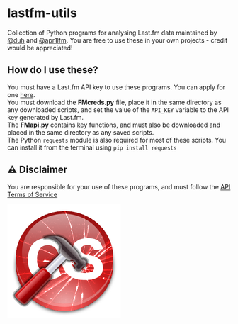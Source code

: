 # lastfm-utils
Collection of Python programs for analysing Last.fm data maintained by [@duh](https://www.github.com/duh) and [@apr1lfm](https://www.github.com/apr1lfm). You are free to use these in your own projects - credit would be appreciated!

## How do I use these?
You must have a Last.fm API key to use these programs. You can apply for one [here](https://www.last.fm/api/account/create). 
<br>You must download the **FMcreds.py** file, place it in the same directory as any downloaded scripts, and set the value of the `API_KEY` variable to the API key generated by Last.fm.
<br>The **FMapi.py** contains key functions, and must also be downloaded and placed in the same directory as any saved scripts.
<br>The Python `requests` module is also required for most of these scripts. You can install it from the terminal using `pip install requests`

## ⚠ Disclaimer
You are responsible for your use of these programs, and must follow the [API Terms of Service](https://www.last.fm/api/tos)

![Last.fm logo being hit with a hammer and smashing](https://github.com/duh/lastfm-utils/blob/main/img/lastfm-utils.png)
